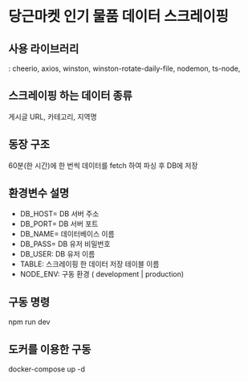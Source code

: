 # 당근마켓 인기 물품 데이터 스크레이핑

## 사용 라이브러리

: cheerio, axios, winston, winston-rotate-daily-file, nodemon, ts-node,

## 스크레이핑 하는 데이터 종류

게시글 URL, 카테고리, 지역명

## 동장 구조

60분(한 시간)에 한 번씩 데이터를 fetch 하여 파싱 후 DB에 저장

## 환경변수 설명

- DB_HOST= DB 서버 주소
- DB_PORT= DB 서버 포트
- DB_NAME= 데이터베이스 이름
- DB_PASS= DB 유저 비밀번호
- DB_USER: DB 유저 이름
- TABLE: 스크레이핑 한 데이터 저장 테이블 이름
- NODE_ENV: 구동 환경 ( development | production)

## 구동 명령

npm run dev

## 도커를 이용한 구동

docker-compose up -d

